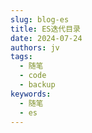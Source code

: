 ```yaml
---
slug: blog-es
title: ES迭代目录
date: 2024-07-24
authors: jv
tags:
  - 随笔
  - code
  - backup
keywords:
  - 随笔
  - es
---
```


